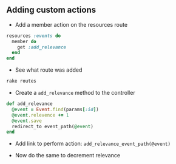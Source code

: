 ## Adding custom actions

- Add a member action on the resources route

```ruby
resources :events do
  member do
    get :add_relevance
  end
end
```
- See what route was added

```bash
rake routes
```
- Create a `add_relevance` method to the controller

```ruby
def add_relevance
  @event = Event.find(params[:id])
  @event.relevence += 1
  @event.save
  redirect_to event_path(@event)
end
```
- Add link to perform action: `add_relevance_event_path(@event)`

- Now do the same to decrement relevance